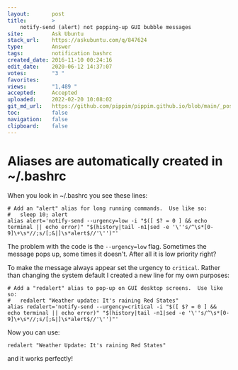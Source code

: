 ```yaml
---
layout:       post
title:        >
    notify-send (alert) not popping-up GUI bubble messages
site:         Ask Ubuntu
stack_url:    https://askubuntu.com/q/847624
type:         Answer
tags:         notification bashrc
created_date: 2016-11-10 00:24:16
edit_date:    2020-06-12 14:37:07
votes:        "3 "
favorites:    
views:        "1,489 "
accepted:     Accepted
uploaded:     2022-02-20 10:08:02
git_md_url:   https://github.com/pippim/pippim.github.io/blob/main/_posts/2016/2016-11-10-notify-send-_alert_-not-popping-up-GUI-bubble-messages.md
toc:          false
navigation:   false
clipboard:    false
---
```


# Aliases are automatically created in ~/.bashrc

When you look in ~/.bashrc you see these lines:

``` 
# Add an "alert" alias for long running commands.  Use like so:
#   sleep 10; alert
alias alert='notify-send --urgency=low -i "$([ $? = 0 ] && echo terminal || echo error)" "$(history|tail -n1|sed -e '\''s/^\s*[0-9]\+\s*//;s/[;&|]\s*alert$//'\'')"'
```

The problem with the code is the `--urgency=low` flag. Sometimes the message pops up, some times it doesn't. After all it is low priority right?

To make the message always appear set the urgency to `critical`. Rather than changing the system default I created a new line for my own purposes:

``` 
# Add a "redalert" alias to pop-up on GUI desktop screens.  Use like so:
#   redalert "Weather update: It's raining Red States"
alias redalert='notify-send --urgency=critical -i "$([ $? = 0 ] && echo terminal || echo error)" "$(history|tail -n1|sed -e '\''s/^\s*[0-9]\+\s*//;s/[;&|]\s*alert$//'\'')"'
```

Now you can use:

``` 
redalert "Weather Update: It's raining Red States"
```

and it works perfectly!
